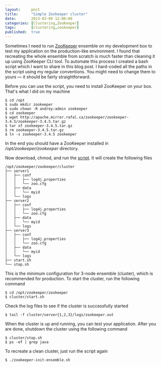 ```yaml
---
layout:     post
title:      "Simple Zookeeper cluster"
date:       2013-03-09 12:00:00
categories: [Clustering,ZooKeeper]
tags:       [clustering,zookeeper]
published:  true
---
```


Sometimes I need to run [ZooKeeper][1] ensemble on my development box to test my application on the production-like environment. I found that recreating the whole ensemble from scratch is much faster than cleaning it up using ZooKeeper CLI tool. To automate this process I created a bash script which I want to share in this blog post. I hard-coded all the paths in the script using my regular conventions. You might need to change them to yours — it should be fairly straightforward.

Before you can use the script, you need to install ZooKeeper on your box. That's what I did on my machine

    $ cd /opt
    $ sudo mkdir zookeeper
    $ sudo chown -R andrey:admin zookeeper
    $ cd zookeeper
    $ wget http://apache.mirror.rafal.ca/zookeeper/zookeeper-3.4.5/zookeeper-3.4.5.tar.gz
    $ tar xf zookeeper-3.4.5.tar.gz
    $ rm zookeeper-3.4.5.tar.gz
    $ ln -s zookeeper-3.4.5 zookeeper

In the end you should have a ZooKeeper installed in */opt/zookeeper/zookeeper* directory.

Now download, chmod, and run the [script][2]. It will create the following files

    /opt/zookeeper/zookeeper/cluster
    ├── server1
    │   ├── conf
    │   │   ├── log4j.properties
    │   │   └── zoo.cfg
    │   ├── data
    │   │   └── myid
    │   └── logs
    ├── server2
    │   ├── conf
    │   │   ├── log4j.properties
    │   │   └── zoo.cfg
    │   ├── data
    │   │   └── myid
    │   └── logs
    ├── server3
    │   ├── conf
    │   │   ├── log4j.properties
    │   │   └── zoo.cfg
    │   ├── data
    │   │   └── myid
    │   └── logs
    ├── start.sh
    └── stop.sh

This is the minimum configuration for 3-node ensemble (cluster), which is recommended for production. To start the cluster, run the following command

    $ cd /opt/zookeeper/zookeeper
    $ cluster/start.sh

Check the log files to see if the cluster is successfully started

    $ tail -f cluster/server{1,2,3}/logs/zookeeper.out

When the cluster is up and running, you can test your application. After you are done, shutdown the cluster using the following command

    $ cluster/stop.sh
    $ ps -ef | grep java

To recreate a clean cluster, just run the script again

    $ ./zookeeper-init-ensemble.sh


[1]: http://zookeeper.apache.org
[2]: https://gist.github.com/ndpar/5105486
